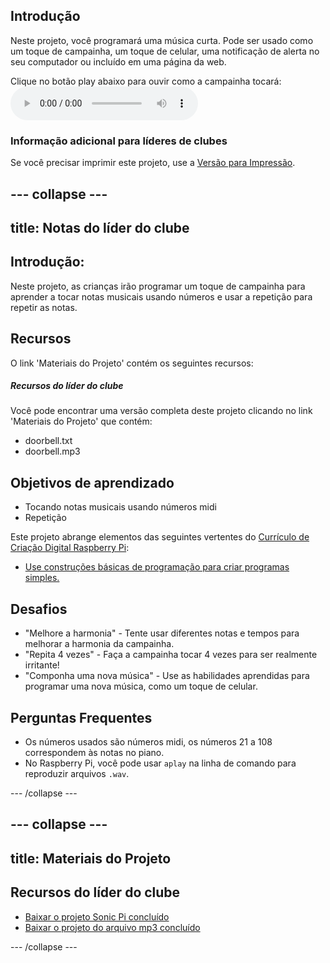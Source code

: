 ## Introdução

Neste projeto, você programará uma música curta. Pode ser usado como um toque de campainha, um toque de celular, uma notificação de alerta no seu computador ou incluído em uma página da web.

<div id="audio-preview" class="pdf-hidden">
  Clique no botão play abaixo para ouvir como a campainha tocará: <audio controls preload> <source src="resources/doorbell.mp3" type="audio/mpeg"> Seu navegador não suporta o elemento de <code>áudio</code>. </audio>
</div>

### Informação adicional para líderes de clubes

Se você precisar imprimir este projeto, use a [Versão para Impressão](https://projects.raspberrypi.org/en/projects/compose-tune/print).

## \--- collapse \---

## title: Notas do líder do clube

## Introdução:

Neste projeto, as crianças irão programar um toque de campainha para aprender a tocar notas musicais usando números e usar a repetição para repetir as notas.

## Recursos

O link 'Materiais do Projeto' contém os seguintes recursos:

##### Recursos do líder do clube

Você pode encontrar uma versão completa deste projeto clicando no link 'Materiais do Projeto' que contém:

* doorbell.txt
* doorbell.mp3

## Objetivos de aprendizado

* Tocando notas musicais usando números midi
* Repetição

Este projeto abrange elementos das seguintes vertentes do [Currículo de Criação Digital Raspberry Pi](http://rpf.io/curriculum):

* [Use construções básicas de programação para criar programas simples.](https://www.raspberrypi.org/curriculum/programming/creator)

## Desafios

* "Melhore a harmonia" - Tente usar diferentes notas e tempos para melhorar a harmonia da campainha.
* "Repita 4 vezes" - Faça a campainha tocar 4 vezes para ser realmente irritante!
* "Componha uma nova música" - Use as habilidades aprendidas para programar uma nova música, como um toque de celular.

## Perguntas Frequentes

* Os números usados são números midi, os números 21 a 108 correspondem às notas no piano.
* No Raspberry Pi, você pode usar `aplay` na linha de comando para reproduzir arquivos `.wav`.

\--- /collapse \---

## \--- collapse \---

## title: Materiais do Projeto

## Recursos do líder do clube

* [Baixar o projeto Sonic Pi concluído](resources/doorbell.txt)
* [Baixar o projeto do arquivo mp3 concluído](resources/doorbell.mp3)

\--- /collapse \---
